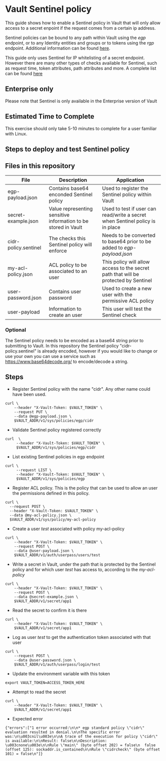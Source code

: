 #  Vault Sentinel policy
This guide shows how to enable a Sentinel policy in Vault that will only allow access to a secret enpoint if the request comes from a certain ip address.

Sentinel policies can be bound to any path within Vault using the *egp* endpoint, or to any Identity entities and groups or to tokens using the *rgp* endpoint. Additional information can be found [here][sentinel-docs].

This guide only uses Sentinel for IP whitelisting of a secret endpoint. However there are many other types of checks available for Sentinel, such as request time, token attributes, path attributes and more. A complete list can be found [here][sentinel-properties]

## Enterprise only
Please note that Sentinel is only available in the Enterprise version of Vault

## Estimated Time to Complete
This exercise should only take 5-10 minutes to complete for a user familiar with Linux.

## Steps to deploy and test Sentinel policy

## Files in this repository

File | Description | Application
--- | --- | ---
egp-payload.json | Contains base64 enconded Sentinel policy | Used to register the Sentinel policy within Vault
secret-example.json | Value representing sensitive information to be stored in Vault | Used to test if user can read/write a secret when Sentinel policy is in place
cidr-policy.sentinel | The checks this Sentinel policy will enforce | Needs to be converted to base64 prior to be added to *egp-payload.json*
my-acl-policy.json | ACL policy to be associated to an user | This policy will allow access to the secret path that will be protected by Sentinel
user-password.json | Contains user password | Used to create a new user with the permissive ACL policy
user-payload | Information to create an user | This user will test the Sentinel check

### Optional
The Sentinel policy needs to be encoded as a base64 string prior to submitting to Vault. In this repository the Sentinel policy "cidr-policy.sentinel" is already encoded, however if you would like to change or use your own you can use a service such as https://www.base64decode.org/ to encode/decode a string.

## Steps

- Register Sentinel policy with the name "cidr". Any other name could have been used.
```
curl \
    --header "X-Vault-Token: $VAULT_TOKEN" \
    --request PUT \
    --data @egp-payload.json \
    $VAULT_ADDR/v1/sys/policies/egp/cidr
```
- Validate Sentinel policy registered correctly
```
curl  \
     --header "X-Vault-Token: $VAULT_TOKEN" \
     $VAULT_ADDR/v1/sys/policies/egp/cidr
```
- List existing Sentinel policies in egp endpoint
```
curl \
     --request LIST \
     --header "X-Vault-Token: $VAULT_TOKEN" \
     $VAULT_ADDR/v1/sys/policies/egp
```
- Register ACL policy. This is the policy that can be used to allow an user the permissions defined in this policy.
```
curl \
  --request POST \
  --header "X-Vault-Token: $VAULT_TOKEN" \
  --data @my-acl-policy.json \
  $VAULT_ADDR/v1/sys/policy/my-acl-policy
```
- Create a user *test* associated with policy my-acl-policy
```
curl \
    --header "X-Vault-Token: $VAULT_TOKEN" \
    --request POST \
    --data @user-payload.json \
    $VAULT_ADDR/v1/auth/userpass/users/test
```
- Write a secret in Vault, under the path that is protected by the Sentinel policy and for which user *test* has access to, according to the *my-acl-policy*
```
curl \
    --header "X-Vault-Token: $VAULT_TOKEN" \
    --request POST \
    --data @secret-example.json \
    $VAULT_ADDR/v1/secret/app1
```
- Read the secret to confirm it is there
```
curl \
    --header "X-Vault-Token: $VAULT_TOKEN" \
    $VAULT_ADDR/v1/secret/app1
```
- Log as user *test* to get the authentication token associated with that user
```
curl \
    --request POST \
    --data @user-password.json \
    $VAULT_ADDR/v1/auth/userpass/login/test
```
- Update the environment variable with this token
```
export VAULT_TOKEN=ACCESS_TOKEN_HERE
```
- Attempt to read the secret
```
curl \
    --header "X-Vault-Token: $VAULT_TOKEN" \
    $VAULT_ADDR/v1/secret/app1
```
- Expected error
```
{"errors":["1 error occurred:\n\n* egp standard policy \"cidr\" evaluation resulted in denial.\n\nThe specific error was:\n\u003cnil\u003e\n\nA trace of the execution for policy \"cidr\" is available:\n\nResult: false\n\nDescription: \u003cnone\u003e\n\nRule \"main\" (byte offset 202) = false\n  false (offset 125): sockaddr.is_contained\n\nRule \"cidrcheck\" (byte offset 101) = false\n"]}
```

[sentinel-docs]: https://www.vaultproject.io/docs/enterprise/sentinel/index.html
[sentinel-properties]: https://www.vaultproject.io/docs/enterprise/sentinel/properties.html